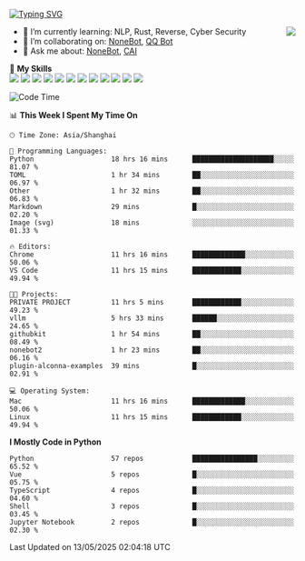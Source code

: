 [![Typing SVG](https://readme-typing-svg.herokuapp.com?size=25&duration=2500&color=8C43EA&vCenter=true&width=200&height=40&lines=Hi+there+%F0%9F%91%8B%F0%9F%8F%BB;I'm+yanyongyu)](https://git.io/typing-svg)

<a href="#">
  <img align="right" src="https://github-readme-stats.vercel.app/api?username=yanyongyu&count_private=true&show_icons=true&bg_color=15,f2f7fd,E0EAFC" />
</a>

- 🌱 I’m currently learning: NLP, Rust, Reverse, Cyber Security
- 👯 I’m collaborating on: [NoneBot](https://github.com/nonebot), [QQ Bot](https://github.com/Mrs4s/go-cqhttp)
- 💬 Ask me about: [NoneBot](https://github.com/nonebot), [CAI](https://github.com/cscs181/CAI)

🌟 **My Skills**  
![](https://img.shields.io/badge/-Python-3e74a2?style=flat-square&logo=Python&logoColor=fff)
![](https://img.shields.io/badge/-TypeScript-3178C6?style=flat-square&logo=TypeScript&logoColor=fff)
![](https://img.shields.io/badge/-Vue-4fc08d?style=flat-square&logo=Vue.js&logoColor=fff)
![](https://img.shields.io/badge/-React-2d98ce?style=flat-square&logo=React&logoColor=fff)
![](https://img.shields.io/badge/-FastAPI-009688?style=flat-square&logo=FastAPI&logoColor=fff)
![](https://img.shields.io/badge/-Linux-000000?style=flat-square&logo=Linux&logoColor=fff)
![](https://img.shields.io/badge/-Docker-2496ED?style=flat-square&logo=Docker&logoColor=fff)
![](https://img.shields.io/badge/-Kubernetes-326CE5?style=flat-square&logo=Kubernetes&logoColor=fff)
![](https://img.shields.io/badge/-GitHub%20Actions-2088FF?style=flat-square&logo=GitHubActions&logoColor=fff)
![](https://img.shields.io/badge/-PostgreSQL-4169E1?style=flat-square&logo=PostgreSQL&logoColor=fff)
![](https://img.shields.io/badge/-Redis-DC382D?style=flat-square&logo=Redis&logoColor=fff)
![](https://img.shields.io/badge/-MongoDB-47A248?style=flat-square&logo=MongoDB&logoColor=fff)

<!--START_SECTION:waka-->
![Code Time](http://img.shields.io/badge/Code%20Time-7%2C583%20hrs%2028%20mins-blue)

📊 **This Week I Spent My Time On** 

```text
🕑︎ Time Zone: Asia/Shanghai

💬 Programming Languages: 
Python                   18 hrs 16 mins      ████████████████████░░░░░   81.07 % 
TOML                     1 hr 34 mins        ██░░░░░░░░░░░░░░░░░░░░░░░   06.97 % 
Other                    1 hr 32 mins        ██░░░░░░░░░░░░░░░░░░░░░░░   06.83 % 
Markdown                 29 mins             █░░░░░░░░░░░░░░░░░░░░░░░░   02.20 % 
Image (svg)              18 mins             ░░░░░░░░░░░░░░░░░░░░░░░░░   01.33 % 

🔥 Editors: 
Chrome                   11 hrs 16 mins      █████████████░░░░░░░░░░░░   50.06 % 
VS Code                  11 hrs 15 mins      ████████████░░░░░░░░░░░░░   49.94 % 

🐱‍💻 Projects: 
PRIVATE PROJECT          11 hrs 5 mins       ████████████░░░░░░░░░░░░░   49.23 % 
vllm                     5 hrs 33 mins       ██████░░░░░░░░░░░░░░░░░░░   24.65 % 
githubkit                1 hr 54 mins        ██░░░░░░░░░░░░░░░░░░░░░░░   08.49 % 
nonebot2                 1 hr 23 mins        ██░░░░░░░░░░░░░░░░░░░░░░░   06.16 % 
plugin-alconna-examples  39 mins             █░░░░░░░░░░░░░░░░░░░░░░░░   02.91 % 

💻 Operating System: 
Mac                      11 hrs 16 mins      █████████████░░░░░░░░░░░░   50.06 % 
Linux                    11 hrs 15 mins      ████████████░░░░░░░░░░░░░   49.94 % 
```

**I Mostly Code in Python** 

```text
Python                   57 repos            ████████████████░░░░░░░░░   65.52 % 
Vue                      5 repos             █░░░░░░░░░░░░░░░░░░░░░░░░   05.75 % 
TypeScript               4 repos             █░░░░░░░░░░░░░░░░░░░░░░░░   04.60 % 
Shell                    3 repos             █░░░░░░░░░░░░░░░░░░░░░░░░   03.45 % 
Jupyter Notebook         2 repos             █░░░░░░░░░░░░░░░░░░░░░░░░   02.30 % 
```




 Last Updated on 13/05/2025 02:04:18 UTC
<!--END_SECTION:waka-->
